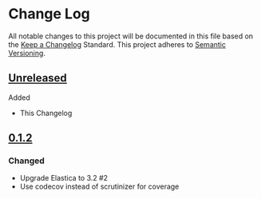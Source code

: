 # Change Log
All notable changes to this project will be documented in this file based on the [Keep a Changelog](http://keepachangelog.com/) Standard.
This project adheres to [Semantic Versioning](http://semver.org/).

## [Unreleased](https://github.com/gbprod/elastica-bundle/compare/v0.1.2...HEAD)

Added

- This Changelog

## [0.1.2](https://github.com/gbprod/elastica-bundle/compare/v0.1.1...v0.1.2)

### Changed

- Upgrade Elastica to 3.2 #2
- Use codecov instead of scrutinizer for coverage